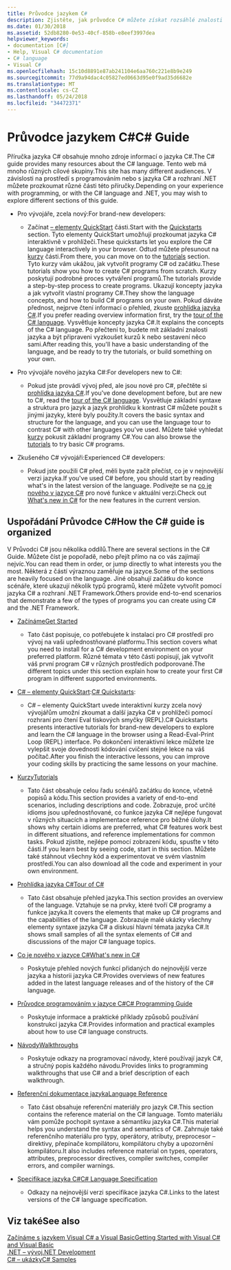 ```yaml
---
title: Průvodce jazykem C#
description: Zjistěte, jak průvodce C# můžete získat rozsáhlé znalosti v C#, ať už jste vývojář nové nebo po ostřílené expert.
ms.date: 01/30/2018
ms.assetid: 52db8280-0e53-40cf-858b-e8eef3997dea
helpviewer_keywords:
- documentation [C#]
- Help, Visual C# documentation
- C# language
- Visual C#
ms.openlocfilehash: 15c10d8891e87ab241104e6aa760c221e8b9e249
ms.sourcegitcommit: 77d9a94dac4c05827ed0663d95e0f9ad35d6682e
ms.translationtype: MT
ms.contentlocale: cs-CZ
ms.lasthandoff: 05/24/2018
ms.locfileid: "34472371"
---
```

# <a name="c-guide"></a><span data-ttu-id="df029-103">Průvodce jazykem C#</span><span class="sxs-lookup"><span data-stu-id="df029-103">C# Guide</span></span>

<span data-ttu-id="df029-104">Příručka jazyka C# obsahuje mnoho zdroje informací o jazyka C#.</span><span class="sxs-lookup"><span data-stu-id="df029-104">The C# guide provides many resources about the C# language.</span></span> <span data-ttu-id="df029-105">Tento web má mnoho různých cílové skupiny.</span><span class="sxs-lookup"><span data-stu-id="df029-105">This site has many different audiences.</span></span> <span data-ttu-id="df029-106">V závislosti na prostředí s programováním nebo s jazyka C# a rozhraní .NET můžete prozkoumat různé části této příručky.</span><span class="sxs-lookup"><span data-stu-id="df029-106">Depending on your experience with programming, or with the C# language and .NET, you may wish to explore different sections of this guide.</span></span>

* <span data-ttu-id="df029-107">Pro vývojáře, zcela nový:</span><span class="sxs-lookup"><span data-stu-id="df029-107">For brand-new developers:</span></span>
  * <span data-ttu-id="df029-108">Začínat [– elementy QuickStart](quick-starts/index.md) části.</span><span class="sxs-lookup"><span data-stu-id="df029-108">Start with the [Quickstarts](quick-starts/index.md) section.</span></span> <span data-ttu-id="df029-109">Tyto elementy QuickStart umožňují prozkoumat jazyka C# interaktivně v prohlížeči.</span><span class="sxs-lookup"><span data-stu-id="df029-109">These quickstarts let you explore the C# language interactively in your browser.</span></span> <span data-ttu-id="df029-110">Odtud můžete přesunout na [kurzy](tutorials/index.md) části.</span><span class="sxs-lookup"><span data-stu-id="df029-110">From there, you can move on to the [tutorials](tutorials/index.md) section.</span></span> <span data-ttu-id="df029-111">Tyto kurzy vám ukážou, jak vytvořit programy C# od začátku.</span><span class="sxs-lookup"><span data-stu-id="df029-111">These tutorials show you how to create C# programs from scratch.</span></span> <span data-ttu-id="df029-112">Kurzy poskytují podrobné proces vytváření programů.</span><span class="sxs-lookup"><span data-stu-id="df029-112">The tutorials provide a step-by-step process to create programs.</span></span> <span data-ttu-id="df029-113">Ukazují koncepty jazyka a jak vytvořit vlastní programy C#.</span><span class="sxs-lookup"><span data-stu-id="df029-113">They show the language concepts, and how to build C# programs on your own.</span></span> <span data-ttu-id="df029-114">Pokud dáváte přednost, nejprve čtení informací o přehled, zkuste [prohlídka jazyka C#](tour-of-csharp/index.md).</span><span class="sxs-lookup"><span data-stu-id="df029-114">If you prefer reading overview information first, try the [tour of the C# language](tour-of-csharp/index.md).</span></span> <span data-ttu-id="df029-115">Vysvětluje koncepty jazyka C#.</span><span class="sxs-lookup"><span data-stu-id="df029-115">It explains the concepts of the C# language.</span></span> <span data-ttu-id="df029-116">Po přečtení to, budete mít základní znalosti jazyka a být připraveni vyzkoušet kurzů k nebo sestavení něco sami.</span><span class="sxs-lookup"><span data-stu-id="df029-116">After reading this, you'll have a basic understanding of the language, and be ready to try the tutorials, or build something on your own.</span></span>

* <span data-ttu-id="df029-117">Pro vývojáře nového jazyka C#:</span><span class="sxs-lookup"><span data-stu-id="df029-117">For developers new to C#:</span></span>
  * <span data-ttu-id="df029-118">Pokud jste provádí vývoj před, ale jsou nové pro C#, přečtěte si [prohlídka jazyka C#](tour-of-csharp/index.md).</span><span class="sxs-lookup"><span data-stu-id="df029-118">If you've done development before, but are new to C#, read the [tour of the C# language](tour-of-csharp/index.md).</span></span> <span data-ttu-id="df029-119">Vysvětluje základní syntaxe a struktura pro jazyk a jazyk prohlídku k kontrast C# můžete použít s jinými jazyky, které byly použity.</span><span class="sxs-lookup"><span data-stu-id="df029-119">It covers the basic syntax and structure for the language, and you can use the language tour to contrast C# with other languages you've used.</span></span> <span data-ttu-id="df029-120">Můžete také vyhledat [kurzy](tutorials/index.md) pokusit základní programy C#.</span><span class="sxs-lookup"><span data-stu-id="df029-120">You can also browse the [tutorials](tutorials/index.md) to try basic C# programs.</span></span>

* <span data-ttu-id="df029-121">Zkušeného C# vývojáři:</span><span class="sxs-lookup"><span data-stu-id="df029-121">Experienced C# developers:</span></span>
  * <span data-ttu-id="df029-122">Pokud jste použili C# před, měli byste začít přečíst, co je v nejnovější verzi jazyka.</span><span class="sxs-lookup"><span data-stu-id="df029-122">If you've used C# before, you should start by reading what's in the latest version of the language.</span></span> <span data-ttu-id="df029-123">Podívejte se na [co je nového v jazyce C#](whats-new/index.md) pro nové funkce v aktuální verzi.</span><span class="sxs-lookup"><span data-stu-id="df029-123">Check out [What's new in C#](whats-new/index.md) for the new features in the current version.</span></span>

## <a name="how-the-c-guide-is-organized"></a><span data-ttu-id="df029-124">Uspořádání Průvodce C#</span><span class="sxs-lookup"><span data-stu-id="df029-124">How the C# guide is organized</span></span>

<span data-ttu-id="df029-125">V Průvodci C# jsou několika oddílů.</span><span class="sxs-lookup"><span data-stu-id="df029-125">There are several sections in the C# Guide.</span></span> <span data-ttu-id="df029-126">Můžete číst je popořadě, nebo přejít přímo na co vás zajímají nejvíc.</span><span class="sxs-lookup"><span data-stu-id="df029-126">You can read them in order, or jump directly to what interests you the most.</span></span> <span data-ttu-id="df029-127">Některá z částí výraznou zaměřuje na jazyce.</span><span class="sxs-lookup"><span data-stu-id="df029-127">Some of the sections are heavily focused on the language.</span></span> <span data-ttu-id="df029-128">Jiné obsahují začátku do konce scénáře, které ukazují několik typů programů, které můžete vytvořit pomocí jazyka C# a rozhraní .NET Framework.</span><span class="sxs-lookup"><span data-stu-id="df029-128">Others provide end-to-end scenarios that demonstrate a few of the types of programs you can create using C# and the .NET Framework.</span></span>

* [<span data-ttu-id="df029-129">Začínáme</span><span class="sxs-lookup"><span data-stu-id="df029-129">Get Started</span></span>](getting-started/index.md)
  * <span data-ttu-id="df029-130">Tato část popisuje, co potřebujete k instalaci pro C# prostředí pro vývoj na vaši upřednostňované platformu.</span><span class="sxs-lookup"><span data-stu-id="df029-130">This section covers what you need to install for a C# development environment on your preferred platform.</span></span> <span data-ttu-id="df029-131">Různé témata v této části popisují, jak vytvořit váš první program C# v různých prostředích podporované.</span><span class="sxs-lookup"><span data-stu-id="df029-131">The different topics under this section explain how to create your first C# program in different supported environments.</span></span>

* <span data-ttu-id="df029-132">[C# – elementy QuickStart](quick-starts/index.md):</span><span class="sxs-lookup"><span data-stu-id="df029-132">[C# Quickstarts](quick-starts/index.md):</span></span>
  * <span data-ttu-id="df029-133">C# – elementy QuickStart uvede interaktivní kurzy zcela nový vývojářům umožní zkoumat a další jazyka C# v prohlížeči pomocí rozhraní pro čtení Eval tiskových smyčky (REPL).</span><span class="sxs-lookup"><span data-stu-id="df029-133">C# Quickstarts presents interactive tutorials for brand-new developers to explore and learn the C# language in the browser using a Read-Eval-Print Loop (REPL) interface.</span></span> <span data-ttu-id="df029-134">Po dokončení interaktivní lekce můžete lze vylepšit svoje dovednosti kódování cvičení stejné lekce na váš počítač.</span><span class="sxs-lookup"><span data-stu-id="df029-134">After you finish the interactive lessons, you can improve your coding skills by practicing the same lessons on your machine.</span></span>

* [<span data-ttu-id="df029-135">Kurzy</span><span class="sxs-lookup"><span data-stu-id="df029-135">Tutorials</span></span>](tutorials/index.md)
  * <span data-ttu-id="df029-136">Tato část obsahuje celou řadu scénářů začátku do konce, včetně popisů a kódu.</span><span class="sxs-lookup"><span data-stu-id="df029-136">This section provides a variety of end-to-end scenarios, including descriptions and code.</span></span> <span data-ttu-id="df029-137">Zobrazuje, proč určité idioms jsou upřednostňované, co funkce jazyka C# nejlépe fungovat v různých situacích a implementace reference pro běžné úlohy.</span><span class="sxs-lookup"><span data-stu-id="df029-137">It shows why certain idioms are preferred, what C# features work best in different situations, and reference implementations for common tasks.</span></span> <span data-ttu-id="df029-138">Pokud zjistíte, nejlépe pomocí zobrazení kódu, spusťte v této části.</span><span class="sxs-lookup"><span data-stu-id="df029-138">If you learn best by seeing code, start in this section.</span></span> <span data-ttu-id="df029-139">Můžete také stáhnout všechny kód a experimentovat ve svém vlastním prostředí.</span><span class="sxs-lookup"><span data-stu-id="df029-139">You can also download all the code and experiment in your own environment.</span></span>

* [<span data-ttu-id="df029-140">Prohlídka jazyka C#</span><span class="sxs-lookup"><span data-stu-id="df029-140">Tour of C#</span></span>](tour-of-csharp/index.md)
  * <span data-ttu-id="df029-141">Tato část obsahuje přehled jazyka.</span><span class="sxs-lookup"><span data-stu-id="df029-141">This section provides an overview of the language.</span></span> <span data-ttu-id="df029-142">Vztahuje se na prvky, které tvoří C# programy a funkce jazyka.</span><span class="sxs-lookup"><span data-stu-id="df029-142">It covers the elements that make up C# programs and the capabilities of the language.</span></span> <span data-ttu-id="df029-143">Zobrazuje malé ukázky všechny elementy syntaxe jazyka C# a diskusí hlavní témata jazyka C#.</span><span class="sxs-lookup"><span data-stu-id="df029-143">It shows small samples of all the syntax elements of C# and discussions of the major C# language topics.</span></span>

* [<span data-ttu-id="df029-144">Co je nového v jazyce C#</span><span class="sxs-lookup"><span data-stu-id="df029-144">What's new in C#</span></span>](whats-new/index.md)
  * <span data-ttu-id="df029-145">Poskytuje přehled nových funkcí přidaných do nejnovější verze jazyka a historii jazyka C#.</span><span class="sxs-lookup"><span data-stu-id="df029-145">Provides overviews of new features added in the latest language releases and of the history of the C# language.</span></span>

<!--
* [.NET Compiler Platform SDK](roslyn-sdk/index.md)
  * The .NET Compiler Platform SDK enables you to write components that analyze code, and suggest or make improvements to that code. In this section, you'll learn how the APIs are organized, and how you can create code that enables rules and practices for your team. You'll also see samples, end-to-end scenarios, and links to other libraries with more examples using these APIs.
-->

* [<span data-ttu-id="df029-146">Průvodce programováním v jazyce C#</span><span class="sxs-lookup"><span data-stu-id="df029-146">C# Programming Guide</span></span>](../csharp/programming-guide/index.md)
  * <span data-ttu-id="df029-147">Poskytuje informace a praktické příklady způsobů používání konstrukcí jazyka C#.</span><span class="sxs-lookup"><span data-stu-id="df029-147">Provides information and practical examples about how to use C# language constructs.</span></span>

* [<span data-ttu-id="df029-148">Návody</span><span class="sxs-lookup"><span data-stu-id="df029-148">Walkthroughs</span></span>](../csharp/walkthroughs.md)
  * <span data-ttu-id="df029-149">Poskytuje odkazy na programovací návody, které používají jazyk C#, a stručný popis každého návodu.</span><span class="sxs-lookup"><span data-stu-id="df029-149">Provides links to programming walkthroughs that use C# and a brief description of each walkthrough.</span></span>

* [<span data-ttu-id="df029-150">Referenční dokumentace jazyka</span><span class="sxs-lookup"><span data-stu-id="df029-150">Language Reference</span></span>](language-reference/index.md)
  * <span data-ttu-id="df029-151">Tato část obsahuje referenční materiály pro jazyk C#.</span><span class="sxs-lookup"><span data-stu-id="df029-151">This section contains the reference material on the C# language.</span></span> <span data-ttu-id="df029-152">Tomto materiálu vám pomůže pochopit syntaxe a sémantiku jazyka C#.</span><span class="sxs-lookup"><span data-stu-id="df029-152">This material helps you understand the syntax and semantics of C#.</span></span> <span data-ttu-id="df029-153">Zahrnuje také referenčního materiálu pro typy, operátory, atributy, preprocesor – direktivy, přepínače kompilátoru, kompilátoru chyby a upozornění kompilátoru.</span><span class="sxs-lookup"><span data-stu-id="df029-153">It also includes reference material on types, operators, attributes, preprocessor directives, compiler switches, compiler errors, and compiler warnings.</span></span>

* [<span data-ttu-id="df029-154">Specifikace jazyka C#</span><span class="sxs-lookup"><span data-stu-id="df029-154">C# Language Specification</span></span>](../csharp/language-reference/language-specification/index.md)
  * <span data-ttu-id="df029-155">Odkazy na nejnovější verzi specifikace jazyka C#.</span><span class="sxs-lookup"><span data-stu-id="df029-155">Links to the latest versions of the C# language specification.</span></span>

## <a name="see-also"></a><span data-ttu-id="df029-156">Viz také</span><span class="sxs-lookup"><span data-stu-id="df029-156">See also</span></span>

[<span data-ttu-id="df029-157">Začínáme s jazykem Visual C# a Visual Basic</span><span class="sxs-lookup"><span data-stu-id="df029-157">Getting Started with Visual C# and Visual Basic</span></span>](/visualstudio/ide/getting-started-with-visual-csharp-and-visual-basic)  
[<span data-ttu-id="df029-158">.NET – vývoj</span><span class="sxs-lookup"><span data-stu-id="df029-158">.NET Development</span></span>](https://msdn.microsoft.com/library/ff361664)  
[<span data-ttu-id="df029-159">C# – ukázky</span><span class="sxs-lookup"><span data-stu-id="df029-159">C# Samples</span></span>](http://code.msdn.microsoft.com/site/search?f%5B0%5D.Type=ProgrammingLanguage&f%5B0%5D.Value=C%23&f%5B0%5D.Text=C%23)  
